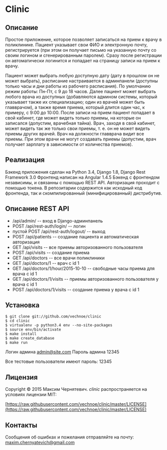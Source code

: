 Clinic
======

Описание
--------
Простое приложение, которое позволяет записаться на прием к врачу 
в поликлинике. Пациент указывает свои ФИО и электронную почту, регистрируется
(при этом он получает письмо на указанную почту со своим логином 
и сгенерированным паролем). Сразу после регистрации он автоматически 
логинится и попадает на страницу записи на прием к врачу. 

Пациент может выбрать любую доступную дату 
(дату в прошлом он не может выбрать), расписание настраивается 
в админпанели (доступны только часы и дни работы из рабочего расписания). 
По умолчанию режим работы: Пн-Пт, с 9 до 18 часов. Далее пациент
может выбрать любого врача из доступных (добавляются админом системы,
который указывает также их специализацию; один из врачей может 
быть главврачом), а также время приема, который длится один час, 
к примеру, c 9:00 до 10:00. После записи на прием пациент попадает 
в свой кабинет, где может видеть только приемы, на которые он записался 
(допустим, врачебная тайна). Врач, заходя в свой кабинет, может видеть так же 
только свои приемы, т. е. он не может видеть приемы других врачей. 
Врач на должности главврача видит все приемы. При этом врачи не могут 
создавать приемы (допустим, врач получает зарплату в зависимости от количества
приемов).

Реализация
----------
Бэкенд приложения сделан на Python 3.4, Djangо 1.8, 
Django Rest Framework 3.0
Фронтенд написан на Angular 1.4.5
Бэкенд с фронтендом независимы, и связанны с помощью REST API.
Авторизация проходит с помощью токена.
В репозитарии содержится как исходный код фронтенда,
так и скомпилированный (минифицированный) дистрибутив.

Описание REST API
-----------------
* /api/admin/ -- вход в Django-админпанель
* POST /api/rest-auth/login/ -- логин
* пустой POST /api/rest-auth/logout/ -- выход
* POST /api/patients -- создание пациента и автоматическая авторизация
* GET /api/visits -- все приемы авторизованного пользователя
* POST /api/visits -- создание приема
* GET /api/doctors -- все врачи поликлиники
* GET /api/doctors/1 -- врач с id 1
* GET /api/doctors/1/hour/2015-10-10 -- свободные часы приема для врача с id 1
* GET /api/doctors/1/visits -- приемы авторизованного пользователя у врача с id 1
* POST /api/doctors/1/visits -- создание приема у врача с id 1

Установка
---------
```
$ git clone git://github.com/vechnoe/clinic
$ cd clinic
$ virtualenv -p python3.4 env --no-site-packages
$ source env/bin/activate
$ make install
$ make create_database
$ make run
```

Логин админа admin@site.com
Пароль админа 12345

Все тестовые пользователи имеют пароль: 12345

Лицензия
--------

Copyright &copy; 2015 Максим Чернятевич.
*clinic* распространяется на условиях лицензии MIT:

[https://raw.githubusercontent.com/vechnoe/clinic/master/LICENSE](https://raw.githubusercontent.com/vechnoe/clinic/master/LICENSE) 


Контакты
--------       
Сообщения об ошибках и пожелания отправляйте на почту:
[maxim.chernyatevich@gmail.com](mailto:maxim.chernyatevich@gmail.com)




